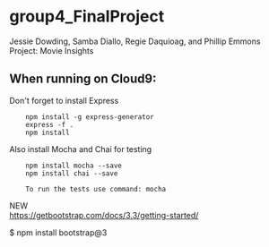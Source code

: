 # group4_FinalProject
Jessie Dowding, Samba Diallo, Regie Daquioag, and Phillip Emmons <br>
Project: Movie Insights


## When running on Cloud9: <br>
Don't forget to install Express

        npm install -g express-generator
        express -f .
        npm install
        
Also install Mocha and Chai for testing

        npm install mocha --save
        npm install chai --save
        
        To run the tests use command: mocha
        
NEW <br>
https://getbootstrap.com/docs/3.3/getting-started/

$ npm install bootstrap@3